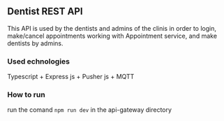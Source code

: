 ## Dentist REST API
This API is used by the dentists and admins of the clinis in order to login, make/cancel appointments working with Appointment service, and make dentists by admins.

### Used echnologies
Typescript + Express js + Pusher js + MQTT

### How to run
run the comand `npm run dev` in the api-gateway directory